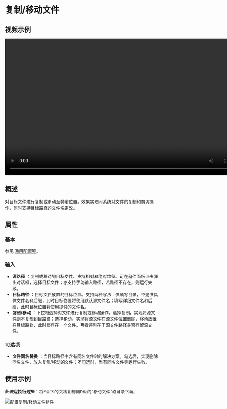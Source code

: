 # 复制/移动文件

## 视频示例

<video controls height='450px' width='800px' src="https://encooacademy.oss-cn-shanghai.aliyuncs.com/activity/MoveOrCopyFile.mp4"></video>

## 概述

对目标文件进行复制或移动至特定位置。效果实现同系统对文件的复制和剪切操作，同时支持目标路径的文件名更改。

## 属性

### 基本

参见 [通用配置项](../../Appendix/CommonConfigurationItems.md)。

### 输入

- **源路径** ：复制或移动的目标文件。支持相对和绝对路径。可在组件面板点击弹出对话框，选择目标文件；亦支持手动输入路径，若路径不存在，则运行失败。
- **目标路径** ：目标文件放置的目标位置。支持两种写法：仅填写目录，不提供具体文件名和后缀，此时目标位置将使用默认源文件名；填写详细文件名和后缀，此时目标位置将使用提供的文件名。
- **复制/移动** ：下拉框选择对文件进行复制或移动操作。选择复制，实现将源文件副本复制到目路径；选择移动，实现将源文件在源文件位置删除，移动放置在目标路劲，此时仅存在一个文件。两者差别在于源文件路径是否存留源文件。

### 可选项

- **文件同名替换** ：当目标路径中含有同名文件时的解决方案。勾选后，实现删除同名文件，放入复制/移动的文件；不勾选时，当有同名文件则运行失败。

## 使用示例

**此流程执行逻辑**：将E盘下的文档复制到D盘的“移动文件”的目录下面。

![配置复制/移动文件组件](https://docimages.blob.core.chinacloudapi.cn/images/Activities/moveFile-2.png)
